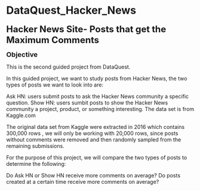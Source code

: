 # DataQuest_Hacker_News
<font size='5'>**Hacker News Site- Posts that get the Maximum Comments**</font>






<font size='4'>**Objective**</font>

This is the second guided project from DataQuest.

In this guided project, we want to study posts from Hacker News, the two types of posts we want to look into are:

Ask HN: users submit posts to ask the Hacker News community a specific question.
Show HN: users sumbit posts to show the Hacker News community a project, product, or something interesting.
The data set is from Kaggle.com

The original data set from Kaggle were extracted in 2016 which contains 300,000 rows , we will only be working with 20,000 rows, since posts without comments were removed and then randomly sampled from the remaining submissions.

For the purpose of this project, we will compare the two types of posts to determine the following:

Do Ask HN or Show HN receive more comments on average?
Do posts created at a certain time receive more comments on average?
